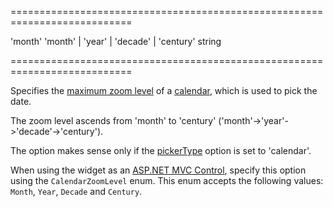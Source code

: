 <!--**
/*-------------------------------------------
    Auto-generated file. Do not modify.
-------------------------------------------

**-->
===========================================================================
<!--default-->'month'<!--/default-->
<!--acceptValues-->'month' | 'year' | 'decade' | 'century'<!--/acceptValues-->
<!--type-->string<!--/type-->
===========================================================================

<!--shortDescription-->
Specifies the [maximum zoom level](/Documentation/ApiReference/UI_Widgets/dxCalendar/Configuration/#maxZoomLevel) of a [calendar](/Documentation/ApiReference/UI_Widgets/dxCalendar/), which is used to pick the date.
<!--/shortDescription-->

<!--fullDescription-->
The zoom level ascends from 'month' to 'century' ('month'->'year'->'decade'->'century').

The option makes sense only if the [pickerType](/Documentation/ApiReference/UI_Widgets/dxDateBox/Configuration/#pickerType) option is set to 'calendar'.

When using the widget as an [ASP.NET MVC Control](/Documentation/Guide/ASP.NET_MVC_Controls/Fundamentals/), specify this option using the `CalendarZoomLevel` enum. This enum accepts the following values: `Month`, `Year`, `Decade` and `Century`.
<!--/fullDescription-->